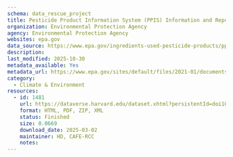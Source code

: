 ```yaml
---
schema: data_rescue_project 
title: Pesticide Product Information System (PPIS) Information and Report Samples
organization: Environmental Protection Agency
agency: Environmental Protection Agency
websites: epa.gov
data_source: https://www.epa.gov/ingredients-used-pesticide-products/ppis-information-and-report-samples
description: 
last_modified: 2025-10-30
metadata_available: Yes
metadata_url: https://www.epa.gov/sites/default/files/2021-01/documents/ppis-data-dictionary.pdf
category:
  - Climate & Environment 
resources:
  - id: 1481
    url: https://dataverse.harvard.edu/dataset.xhtml?persistentId=doi10.7910/DVN/MM78QJ
    format: HTML, PDF, ZIP, XML
    status: Finished
    size: 0.0669
    download_date: 2025-03-02
    maintainer: HD, CAFE-RCC
    notes: 
---
```

